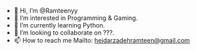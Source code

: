 - 👋 Hi, I’m @Ramteenyy
- 👀 I’m interested in Programming & Gaming.
- 🌱 I’m currently learning Python.
- 💞️ I’m looking to collaborate on ???.
- 📫 How to reach me Mailto: heidarzadehramteen@gmail.com

<!---
Ramteenyy/Ramteenyy is a ✨ special ✨ repository because its `README.md` (this file) appears on your GitHub profile.
You can click the Preview link to take a look at your changes.
--->
